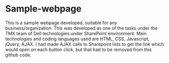 # Sample-webpage
This is a sample webpage developed, suitable for any business/organization. This was developed as one of the tasks under the TMX team of Dell technologies under SharePoint environment. Main technologies and coding languages used are HTML, CSS, Javascript, jQuery, AJAX. I had made AJAX calls to Sharepoint lists to get the link which would open on each button click, but that had to be removed from this github code.
